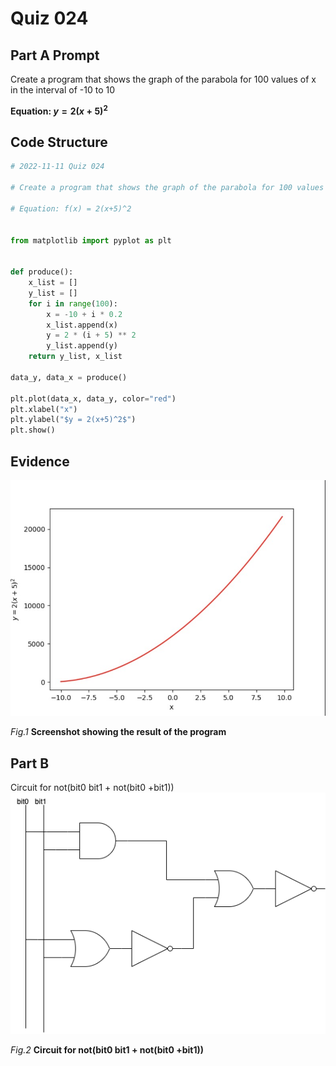 # Quiz 024

## Part A Prompt
Create a program that shows the graph of the parabola for 100 values of x in the interval of -10 to 10

**Equation: $y = 2(x+5)^2$**

## Code Structure 
```.py
# 2022-11-11 Quiz 024

# Create a program that shows the graph of the parabola for 100 values of x in the interval of -10 to 10

# Equation: f(x) = 2(x+5)^2


from matplotlib import pyplot as plt


def produce():
    x_list = []
    y_list = []
    for i in range(100):
        x = -10 + i * 0.2
        x_list.append(x)
        y = 2 * (i + 5) ** 2
        y_list.append(y)
    return y_list, x_list

data_y, data_x = produce()

plt.plot(data_x, data_y, color="red")
plt.xlabel("x")
plt.ylabel("$y = 2(x+5)^2$")
plt.show()
```

## Evidence
![](/Assets/Quiz024_Evidence.jpg)

*Fig.1* **Screenshot showing the result of the program**

## Part B

Circuit for not(bit0 bit1 + not(bit0 +bit1))
![](/Assets/Quiz024_Boolean.png)

*Fig.2* **Circuit for not(bit0 bit1 + not(bit0 +bit1))**


